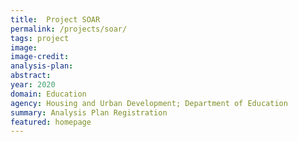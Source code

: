 ```yaml
---
title:  Project SOAR
permalink: /projects/soar/
tags: project  
image: 
image-credit: 
analysis-plan: 
abstract: 
year: 2020 
domain: Education
agency: Housing and Urban Development; Department of Education
summary: Analysis Plan Registration
featured: homepage
---
```

